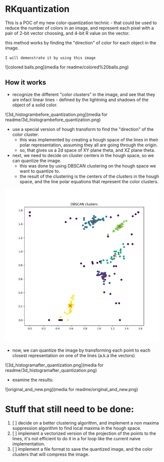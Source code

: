 # RKquantization

This is a POC of my new color-quantization technic - that could be used to reduce the number of colors in an image, and represent each pixel with a pair of 2-bit vector choosing, and 4-bit R value on the vector.

this method works by finding the "direction" of color for each object in the image.

`I will demonstrate it by using this image`

![colored balls.png](media for readme/colored%20balls.png)
## How it works
* recognize the different "color clusters" in the image, and see that they are infact linear lines - defined by the lightning and shadows of the object of a solid color.

![3d_histogrambefore_quantization.png](media for readme/3d_histogrambefore_quantization.png)
* use a special version of hough transform to find the "direction" of the color cluster.
  - this was implemented by creating a hough space of the lines in their polar representation, assuming they all are going through the origin.
  - so, that gives us a 2d space of XY plane theta, and XZ plane theta.
* next, we need to decide on cluster centers in the hough space, so we can quantize the image.
  - this was done by using DBSCAN clustering on the hough space we want to quantize to.
  - the result of the clustering is the centers of the clusters in the hough space, and the line polar equations that represent the color clusters.

<img alt="DBSCAN_colored balls small.jpg.png" src="media%20for%20readme%2FDBSCAN_colored%20balls%20small.jpg.png" width="500"/>

* now, we can quantize the image by transforming each point to each closest representation on one of the lines (a.k.a the vectors)

![3d_histogramafter_quantization.png](media for readme/3d_histogramafter_quantization.png)
* examine the results:

![original_and_new.png](media for readme/original_and_new.png)

# Stuff that still need to be done:
1. [ ] decide on a better clustering algorithm, and implement a non maxima suppression algorithm to find local maxima in the hough space.
2. [ ] implement a vectorized version of the projection of the points to the lines, it's not efficient to do it in a for loop like the current naive implementation.
3. [ ] implement a file format to save the quantized image, and the color clusters that will compress the image. 
